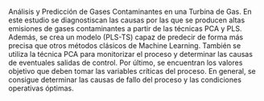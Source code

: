 Análisis y Predicción de Gases Contaminantes en una Turbina de Gas. 
En este estudio se diagnostiscan las causas por las que se producen altas emisiones de gases contaminantes a partir de las técnicas PCA y PLS.
Además, se crea un modelo (PLS-TS) capaz de predecir de forma más precisa que otros métodos clásicos de Machine Learning.
También se utiliza la técnica PCA para monitorizar el proceso y determinar las causas de eventuales salidas de control.
Por último, se encuentran los valores objetivo que deben tomar las variables críticas del proceso.
En general, se consigue determinar las causas de fallo del proceso y las condiciones operativas óptimas.
